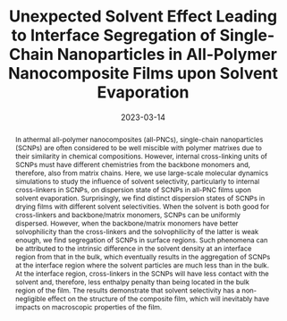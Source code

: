 ---
title: Unexpected Solvent Effect Leading to Interface Segregation of  Single-Chain Nanoparticles in All-Polymer Nanocomposite Films upon  Solvent Evaporation
authors:
- Zhao Qian
- You-Liang Zhu
- Zhong-Yuan Lu
- Hu-Jun Qian
date: '2023-03-14'
doi: 10.1021/acs.macromol.2c02061
publish_types: 期刊文章
publication: Macromolecules
publication_short: Macromolecules
abstract: In athermal all-polymer nanocomposites (all-PNCs),  single-chain nanoparticles (SCNPs) are often considered to be well  miscible with polymer matrixes due to their similarity in chemical  compositions. However, internal cross-linking units of SCNPs must have  different chemistries from the backbone monomers and, therefore, also  from matrix chains. Here, we use large-scale molecular dynamics  simulations to study the influence of solvent selectivity, particularly  to internal cross-linkers in SCNPs, on dispersion state of SCNPs in  all-PNC films upon solvent evaporation. Surprisingly, we find distinct  dispersion states of SCNPs in drying films with different solvent  selectivities. When the solvent is both good for cross-linkers and  backbone/matrix monomers, SCNPs can be uniformly dispersed. However,  when the backbone/matrix monomers have better solvophilicity than the  cross-linkers and the solvophilicity of the latter is weak enough, we  find segregation of SCNPs in surface regions. Such phenomena can be  attributed to the intrinsic difference in the solvent density at an  interface region from that in the bulk, which eventually results in the  aggregation of SCNPs at the interface region where the solvent particles  are much less than in the bulk. At the interface region, cross-linkers  in the SCNPs will have less contact with the solvent and, therefore,  less enthalpy penalty than being located in the bulk region of the film.  The results demonstrate that solvent selectivity has a non-negligible  effect on the structure of the composite film, which will inevitably  have impacts on macroscopic properties of the film.
url_pdf: https://doi.org/10.1021/acs.macromol.2c02061
---